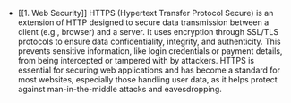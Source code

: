 - [[1. Web Security]]
HTTPS (Hypertext Transfer Protocol Secure) is an extension of HTTP designed to secure data transmission between a client (e.g., browser) and a server. It uses encryption through SSL/TLS protocols to ensure data confidentiality, integrity, and authenticity. This prevents sensitive information, like login credentials or payment details, from being intercepted or tampered with by attackers. HTTPS is essential for securing web applications and has become a standard for most websites, especially those handling user data, as it helps protect against man-in-the-middle attacks and eavesdropping.